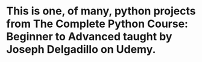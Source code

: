 # This is one, of many, python projects from The Complete Python Course: Beginner to Advanced taught by Joseph Delgadillo on Udemy.
